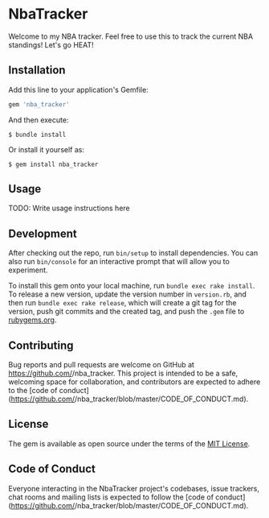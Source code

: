 # NbaTracker

Welcome to my NBA tracker. Feel free to use this to track the current NBA standings! Let's go HEAT!

## Installation

Add this line to your application's Gemfile:

```ruby
gem 'nba_tracker'
```

And then execute:

    $ bundle install

Or install it yourself as:

    $ gem install nba_tracker

## Usage

TODO: Write usage instructions here

## Development

After checking out the repo, run `bin/setup` to install dependencies. You can also run `bin/console` for an interactive prompt that will allow you to experiment.

To install this gem onto your local machine, run `bundle exec rake install`. To release a new version, update the version number in `version.rb`, and then run `bundle exec rake release`, which will create a git tag for the version, push git commits and the created tag, and push the `.gem` file to [rubygems.org](https://rubygems.org).

## Contributing

Bug reports and pull requests are welcome on GitHub at https://github.com/<github username>/nba_tracker. This project is intended to be a safe, welcoming space for collaboration, and contributors are expected to adhere to the [code of conduct](https://github.com/<github username>/nba_tracker/blob/master/CODE_OF_CONDUCT.md).

## License

The gem is available as open source under the terms of the [MIT License](https://opensource.org/licenses/MIT).

## Code of Conduct

Everyone interacting in the NbaTracker project's codebases, issue trackers, chat rooms and mailing lists is expected to follow the [code of conduct](https://github.com/<github username>/nba_tracker/blob/master/CODE_OF_CONDUCT.md).
